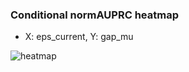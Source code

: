 ### Conditional normAUPRC heatmap

- X: eps_current, Y: gap_mu

![heatmap](/home/elicer/project_0814_2/results/20250815-164825/holdout/conditional_heatmap_eps_current_vs_gap_mu.png)
